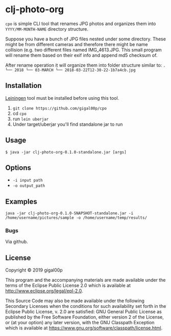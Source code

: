 # clj-photo-org

`cpo` is simple CLI tool that renames JPG photos and organizes them into `YYYY/MM-MONTH-NAME`
directory structure.

Suppose you have a bunch of JPG files nested under some directory. These might be from
different cameras and therefore there might be name collision (e.g. two different files
named IMG_4613.JPG. This small program will rename them based on their exif info and append
md5 checksum of.

After rename operation it will organize them into folder structure similar to:
`.
└── 2018
    └── 03-MARCH
        └── 2018-03-22T12-30-22-1b7a4cb.jpg`

## Installation

[Leiningen](https://leiningen.org/) tool must be installed before using this tool.

1. `git clone https://github.com/gigal00p/cpo`
2. cd `cpo`
3. run `lein uberjar`
4. Under target/uberjar you'll find standalone jar to run

## Usage

    $ java -jar clj-photo-org-0.1.0-standalone.jar [args]

## Options

* `-i input path`
* `-o output_path`

## Examples

`java -jar clj-photo-org-0.1.0-SNAPSHOT-standalone.jar -i /home/username/pictures/sample -o /home/username/temp/results/`


### Bugs

Via github.

## License

Copyright © 2019 gigal00p

This program and the accompanying materials are made available under the
terms of the Eclipse Public License 2.0 which is available at
http://www.eclipse.org/legal/epl-2.0.

This Source Code may also be made available under the following Secondary
Licenses when the conditions for such availability set forth in the Eclipse
Public License, v. 2.0 are satisfied: GNU General Public License as published by
the Free Software Foundation, either version 2 of the License, or (at your
option) any later version, with the GNU Classpath Exception which is available
at https://www.gnu.org/software/classpath/license.html.
